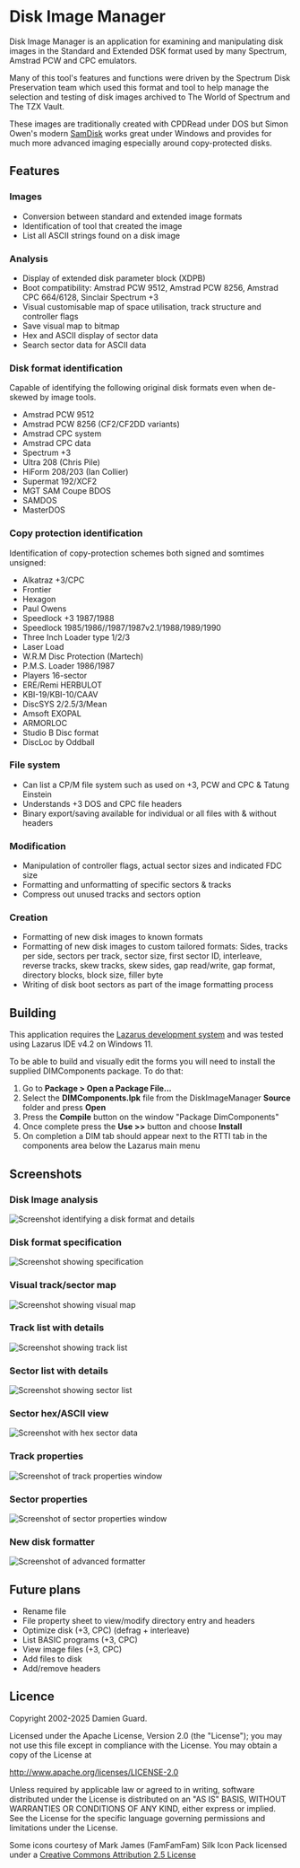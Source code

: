 # Disk Image Manager

Disk Image Manager is an application for examining and manipulating disk images in the Standard and Extended DSK format used by many Spectrum, Amstrad PCW and CPC emulators.

Many of this tool's features and functions were driven by the Spectrum Disk Preservation team which used this format and tool to help manage the selection and testing of disk images archived to The World of Spectrum and The TZX Vault.

These images are traditionally created with CPDRead under DOS but Simon Owen's modern [SamDisk](http://simonowen.com/samdisk/) works great under Windows and provides for much more advanced imaging especially around copy-protected disks.

## Features

### Images

* Conversion between standard and extended image formats
* Identification of tool that created the image
* List all ASCII strings found on a disk image

### Analysis

* Display of extended disk parameter block (XDPB)
* Boot compatibility: Amstrad PCW 9512, Amstrad PCW 8256, Amstrad CPC 664/6128, Sinclair Spectrum +3
* Visual customisable map of space utilisation, track structure and controller flags
* Save visual map to bitmap
* Hex and ASCII display of sector data
* Search sector data for ASCII data 

### Disk format identification

Capable of identifying the following original disk formats even when de-skewed by image tools.

* Amstrad PCW 9512
* Amstrad PCW 8256 (CF2/CF2DD variants)
* Amstrad CPC system
* Amstrad CPC data
* Spectrum +3
* Ultra 208 (Chris Pile)
* HiForm 208/203 (Ian Collier)
* Supermat 192/XCF2
* MGT SAM Coupe BDOS
* SAMDOS
* MasterDOS

### Copy protection identification

Identification of copy-protection schemes both signed and somtimes unsigned:

* Alkatraz +3/CPC
* Frontier
* Hexagon
* Paul Owens
* Speedlock +3 1987/1988
* Speedlock 1985/1986//1987/1987v2.1/1988/1989/1990
* Three Inch Loader type 1/2/3
* Laser Load
* W.R.M Disc Protection (Martech)
* P.M.S. Loader 1986/1987
* Players 16-sector
* ERE/Remi HERBULOT
* KBI-19/KBI-10/CAAV
* DiscSYS 2/2.5/3/Mean
* Amsoft EXOPAL
* ARMORLOC
* Studio B Disc format
* DiscLoc by Oddball

### File system

* Can list a CP/M file system such as used on +3, PCW and CPC & Tatung Einstein
* Understands +3 DOS and CPC file headers
* Binary export/saving available for individual or all files with & without headers

### Modification

* Manipulation of controller flags, actual sector sizes and indicated FDC size
* Formatting and unformatting of specific sectors & tracks
* Compress out unused tracks and sectors option 

### Creation

* Formatting of new disk images to known formats
* Formatting of new disk images to custom tailored formats: Sides, tracks per side, sectors per track, sector size, first sector ID, interleave, reverse tracks, skew tracks, skew sides, gap read/write, gap format, directory blocks, block size, filler byte
* Writing of disk boot sectors as part of the image formatting process 

## Building

This application requires the [Lazarus development system](http://www.lazarus.freepascal.org/) and was tested using Lazarus IDE v4.2 on Windows 11.

To be able to build and visually edit the forms you will need to install the supplied DIMComponents package. To do that:

1. Go to **Package > Open a Package File...**
2. Select the **DIMComponents.lpk** file from the DiskImageManager **Source** folder and press **Open**
3. Press the **Compile** button on the window "Package DimComponents" 
4. Once complete press the **Use >>** button and choose **Install**
5. On completion a DIM tab should appear next to the RTTI tab in the components area below the Lazarus main menu

## Screenshots

### Disk Image analysis
![Screenshot identifying a disk format and details](https://user-images.githubusercontent.com/118951/225836645-b26ccfed-e0f8-47ff-9ae0-404a803ae309.png)

### Disk format specification
![Screenshot showing specification](https://user-images.githubusercontent.com/118951/225836805-d8fd819b-c25d-4d35-9d5f-81cbfc47c211.png)

### Visual track/sector map
![Screenshot showing visual map](https://user-images.githubusercontent.com/118951/225836874-f8a8eb99-e4ce-4320-8412-88148b1ac05b.png)

### Track list with details
![Screenshot showing track list](https://user-images.githubusercontent.com/118951/225880528-54d417f6-27cc-41e7-88b1-c0af44923ff9.png)

### Sector list with details
![Screenshot showing sector list](https://user-images.githubusercontent.com/118951/225880787-3e223ca9-8243-47ee-afe8-a5bfe89a4561.png)

### Sector hex/ASCII view
![Screenshot with hex sector data](https://user-images.githubusercontent.com/118951/225837013-e97c4fdd-aa6c-4bff-81a4-134813175d57.png)

### Track properties
![Screenshot of track properties window](https://github.com/damieng/DiskImageManager/assets/118951/837f1945-0309-4f71-97eb-7322f4424467)

### Sector properties
![Screenshot of sector properties window](https://user-images.githubusercontent.com/118951/225837089-0b4b316e-65cb-4bec-8ba3-28b2e757a708.png)

### New disk formatter
![Screenshot of advanced formatter](https://user-images.githubusercontent.com/118951/216734979-edae81e3-bc49-44b1-80a8-fe19f41c2e13.png)

## Future plans

- Rename file
- File property sheet to view/modify directory entry and headers
- Optimize disk (+3, CPC) (defrag + interleave)
- List BASIC programs (+3, CPC)
- View image files (+3, CPC)
- Add files to disk
- Add/remove headers

## Licence

Copyright 2002-2025 Damien Guard.

Licensed under the Apache License, Version 2.0 (the "License"); you may not use this file except in compliance with the License. You may obtain a copy of the License at

http://www.apache.org/licenses/LICENSE-2.0

Unless required by applicable law or agreed to in writing, software distributed under the License is distributed on an "AS IS" BASIS, WITHOUT WARRANTIES OR CONDITIONS OF ANY KIND, either express or implied. See the License for the specific language governing permissions and limitations under the License.

Some icons courtesy of Mark James (FamFamFam) Silk Icon Pack licensed under a [Creative Commons Attribution 2.5 License](http://creativecommons.org/licenses/by/2.5/)
